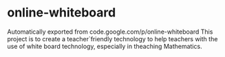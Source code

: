 # online-whiteboard
Automatically exported from code.google.com/p/online-whiteboard
This project is to create a teacher`friendly technology to help teachers with the use of white board technology, especially in theaching Mathematics.
